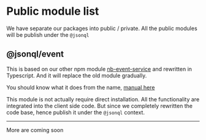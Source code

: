 # Public module list

We have separate our packages into public / private. All the public modules will be
publish under the `@jsonql`

## @jsonql/event

This is based on our other npm module [nb-event-service](https://npmjs.com/package/nb-event-service) and rewritten
in Typescript. And it will replace the old module gradually.

You should know what it does from the name, [manual here](https://npmjs.com/package/@jsonql/event)

This module is not actually require direct installation. All the functionality are integrated into the client side
code. But since we completely rewritten the code base, hence publish it under the `@jsonql` context.

---

More are coming soon
